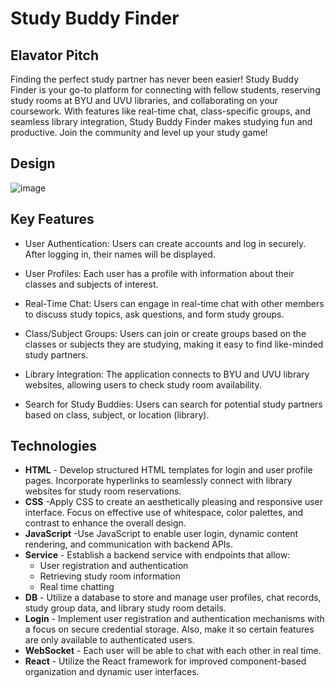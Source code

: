# Study Buddy Finder

## Elavator Pitch

Finding the perfect study partner has never been easier! Study Buddy Finder is your go-to platform for connecting with fellow students, reserving study rooms at BYU and UVU libraries, and collaborating on your coursework. With features like real-time chat, class-specific groups, and seamless library integration, Study Buddy Finder makes studying fun and productive. Join the community and level up your study game!

## Design
![image](https://github.com/jfernnn/startup/assets/18669390/48388895-e63f-435d-98fb-52593f0deb08)


## Key Features

- User Authentication: Users can create accounts and log in securely. After logging in, their names will be displayed.

- User Profiles: Each user has a profile with information about their classes and subjects of interest.

- Real-Time Chat: Users can engage in real-time chat with other members to discuss study topics, ask questions, and form study groups.

- Class/Subject Groups: Users can join or create groups based on the classes or subjects they are studying, making it easy to find like-minded study partners.

- Library Integration: The application connects to BYU and UVU library websites, allowing users to check study room availability.

- Search for Study Buddies: Users can search for potential study partners based on class, subject, or location (library).


## Technologies

- **HTML** - Develop structured HTML templates for login and user profile pages.
Incorporate hyperlinks to seamlessly connect with library websites for study room reservations.
- **CSS** -Apply CSS to create an aesthetically pleasing and responsive user interface.
Focus on effective use of whitespace, color palettes, and contrast to enhance the overall design.
- **JavaScript** -Use JavaScript to enable user login, dynamic content rendering, and communication with backend APIs.
- **Service** - Establish a  backend service with endpoints that allow:
  - User registration and authentication
  - Retrieving study room information
  - Real time chatting
- **DB** - Utilize a database to store and manage user profiles, chat records, study group data, and library study room details.
- **Login** - Implement user registration and authentication mechanisms with a focus on secure credential storage. Also, make it so certain features are only available to authenticated users.
- **WebSocket** - Each user will be able to chat with each other in real time.
- **React** - Utilize the React framework for improved component-based organization and dynamic user interfaces.


